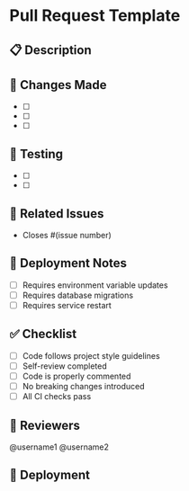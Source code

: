 # Pull Request Template

## 📋 Description
<!-- Provide a brief description of the changes in this PR -->

## 🔧 Changes Made
<!-- List the specific changes made -->
- [ ] 
- [ ] 
- [ ] 

## 🧪 Testing
<!-- Describe how you tested these changes -->
- [ ] 
- [ ] 


## 🔗 Related Issues
<!-- Link to any related issues -->
- Closes #(issue number)

## 📝 Deployment Notes
<!-- Any special notes for deployment -->
- [ ] Requires environment variable updates
- [ ] Requires database migrations
- [ ] Requires service restart

## ✅ Checklist
- [ ] Code follows project style guidelines
- [ ] Self-review completed
- [ ] Code is properly commented
- [ ] No breaking changes introduced
- [ ] All CI checks pass

## 👥 Reviewers
<!-- Tag specific reviewers if needed -->
@username1 @username2

## 🚀 Deployment
<!-- This PR will trigger automatic deployment to AWS App Runner after merge -->
